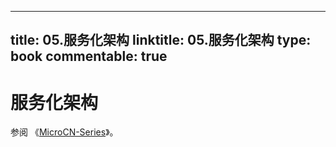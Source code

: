 
---
title: 05.服务化架构
linktitle: 05.服务化架构
type: book
commentable: true
---

# 服务化架构

参阅 《[MicroCN-Series](https://github.com/wx-chevalier/MicroCN-Series?q=)》。

    